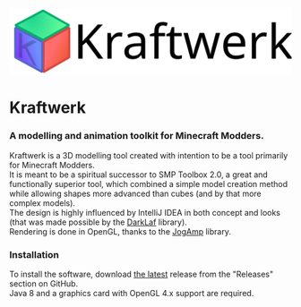 ![Kraftwerk Logo](/src/main/resources/pl/pabilo8/kraftwerk/textures/kraftwerk_logo.svg)
# Kraftwerk
### A modelling and animation toolkit for Minecraft Modders.
Kraftwerk is a 3D modelling tool created with intention to be a tool primarily for Minecraft Modders.  
It is meant to be a spiritual successor to SMP Toolbox 2.0, a great and functionally superior tool, which combined a simple model creation method while allowing shapes more advanced than cubes (and by that more complex models).  
The design is highly influenced by IntelliJ IDEA in both concept and looks (that was made possible by the [DarkLaf](https://github.com/weisJ/darklaf) library).  
Rendering is done in OpenGL, thanks to the [JogAmp](https://jogamp.org/) library.

### Installation
To install the software, download [the latest](https://github.com/Pabilo8/kraftwerk/releases/latest) release from the "Releases" section on GitHub.  
Java 8 and a graphics card with OpenGL 4.x support are required.

